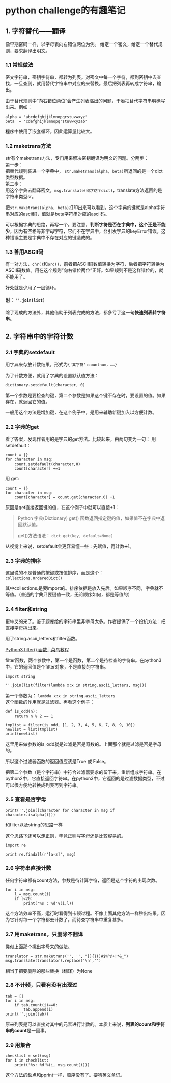 # python challenge的有趣笔记

## 1. 字符替代——翻译

像早期密码一样，以字母表向右错位两位为例。
给定一个密文，给定一个替代规则，要求翻译出明文。  

### 1.1 常规做法
  
密文字符串，密钥字符串，都转为列表。对密文中每一个字符，都到密钥中去查找，一旦查到，就用替代字符串中对应的来替换。最后把列表再转成字符串，输出。  

由于替代规则中“向右错位两位”会产生列表溢出的问题，干脆把替代字符串明确写出来。例如：  
```
alpha = 'abcdefghijklmnopqrstuvwxyz'
beta  = 'cdefghijklmnopqrstuvwxyzab'  
```
程序中使用了嵌套循环。因此运算量比较大。  

### 1.2 maketrans方法  

str有个maketrans方法，专门用来解决密钥翻译为明文的问题。分两步：  
第一步：  
把替代规则装进一个字典中，  `str.maketrans(alpha, beta)`所返回的是一个dict类型数据。  
第二步：  
用这个字典去翻译密文，`msg.translate(刚才这个dict)`，translate方法返回的是字符串类型sr。 

把`str.maketrans(alpha, beta)`打印出来可以看到，这个字典的键就是alpha字符串对应的ascii码，值就是beta字符串对应的ascii码。

可以根据字典的思路，再写一个。要注意，**判断字符是否在字典中，这个还是不能少**，因为有空格等非字母字符，它们不在字典中，会引发字典的keyError错误。这种错误主要是字典中不存在对应的键造成的。   

### 1.3 善用ASCII码  

有一对方法，`chr()`和`ord()`，前者把ASCII码数值转换为字符，后者把字符转换为ASCII码数值。用在这个规则“向右错位两位”正好。如果规则不是这样错位的，就不能用了。  

好处就是少用了一层循环。

#### 附： `''.join(list)`  

除了现成的方法外，其他借助于列表完成的方法，都多亏了这一句**快速列表转字符串**。

## 2. 字符串中的字符计数  

### 2.1 字典的setdefault  

用字典来存放计数结果，形式为`{'某字符':countnum，……}`  

为了计数方便，就用了字典的设置默认值方法：  

`dictionary.setdefault(character, 0)`  

第一个参数是要检查的键，第二个参数是如果这个键不存在时，要设置的值。如果存在，就返回它的值。

一般用这个方法是增加键，在这个例子中，是用来辅助新键加入以方便计数。

### 2.2 字典的get

看了答案，发现作者用的是字典的get方法。比较起来，由两句变为一句： 
用 setdefault：  

```
count = {}
for character in msg:
	count.setdefault(character,0)
	count[character] +=1
```
用 get:  
```
count = {}
for character in msg:
	count[character] = count.get(character,0) +1
```

原因是get直接返回键的值，在这个例子中就可以直接+1：  
> Python 字典(Dictionary) get() 函数返回指定键的值，如果值不在字典中返回默认值。
> 
> get()方法语法：
`dict.get(key, default=None)`

从视觉上来说，setdefault会更容易懂一些：先赋值，再计数➕1。

### 2.3 字典的排序  

这里说的不是普通的按键或按值排序，而是这个：  
`collections.OrderedDict()`  

其中collections.是要import的。排序依据是放入先后。如果顺序不同，字典就不等值。（普通的字典只要键值一致，无论顺序如何，都是等值的）

### 2.4 filter和string

更牛叉的来了。鉴于题库给的字符串里非字母太多。作者提供了一个投机方法：把直接字母挑出来。  

用了string.ascii_letters和filter函数。  

[Python3 filter() 函数 | 菜鸟教程](http://www.runoob.com/python3/python3-func-filter.html)

filter函数，两个参数中，第一个是函数，第二个是待检查的字符串。在python3中，它的返回值是个filter对象，不是直接的字符串。

```
import string

''.join(list(filter(lambda x:x in string.ascii_letters, msg)))
```  
第一个参数为：
`lambda x:x in string.ascii_letters`  
这个函数的作用就是过滤器。再看这个例子：  

```
def is_odd(n):
    return n % 2 == 1
 
tmplist = filter(is_odd, [1, 2, 3, 4, 5, 6, 7, 8, 9, 10])
newlist = list(tmplist)
print(newlist)
```
这里用来做参数的is_odd就是过滤是否是奇数的。上面那个就是过滤是否是字母的。  

所以这个过滤器函数的返回值应该是True 或 False。  

把第二个参数（是个字符串）中符合过滤器要求的留下来，重新组成字符串。在python2中，它直接返回字符串。在python3中，它返回的是过滤数据类型，不过可以很方便地转换成列表再到字符串。

### 2.5 查看是否字母

```
print(''.join([character for character in msg if character.isalpha()]))
```

和filter以及string的思路一样  

这个思路下还可以走正则，毕竟正则写字母还是比较容易的。  

```
import re

print re.findall(r'[a-z]', msg)

```

### 2.6 字符串直接计数  

任何字符串都有count方法，参数是待计算字符，返回是这个字符的出现次数。  

```
for i in msg:
    l = msg.count(i)
    if l<20:
        print('%s : %d'%(i,l))
```
这个方法效率不高，运行时看得到卡顿过程。不像上面其他方法一样秒出结果。因为它针对每一个字符都去计数了。而待查字符串中重复甚多。

### 2.7 用maketrans，只删除不翻译  

类似上面那个挑出字母来的做法。

```
translator = str.maketrans('', '', "[]{}()#$%^@+!*&_")
msg.translate(translator).replace('\n','')
```
相当于把要删除的那些替换（翻译）为None  

### 2.8 不计频，只看有没有出现过  

```
tab = []
for i in msg:
    if tab.count(i)==0:
        tab.append(i)
print(''.join(tab))
```
原来列表是可以直接对其中的元素进行计数的。本质上来说，**列表的count和字符串的count**是一回事。  

### 2.9 用集合  

```
checklist = set(msg)
for i in checklist:
    print('%s: %d'%(i, msg.count(i)))
```
这个方法的缺点和pprint一样，顺序没有了。要猜英文单词。  


